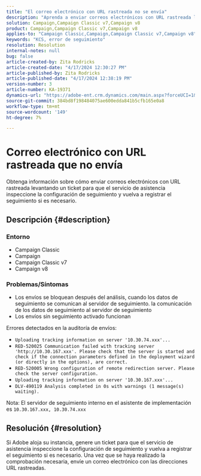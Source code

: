 ```yaml
---
title: "El correo electrónico con URL rastreada no se envía"
description: "Aprenda a enviar correos electrónicos con URL rastreada levantando un ticket de asistencia para inspeccionar la configuración de seguimiento"
solution: Campaign,Campaign Classic v7,Campaign v8
product: Campaign,Campaign Classic v7,Campaign v8
applies-to: "Campaign Classic,Campaign,Campaign Classic v7,Campaign v8"
keywords: "KCS, error de seguimiento"
resolution: Resolution
internal-notes: null
bug: false
article-created-by: Zita Rodricks
article-created-date: "4/17/2024 12:30:27 PM"
article-published-by: Zita Rodricks
article-published-date: "4/17/2024 12:38:19 PM"
version-number: 3
article-number: KA-19371
dynamics-url: "https://adobe-ent.crm.dynamics.com/main.aspx?forceUCI=1&pagetype=entityrecord&etn=knowledgearticle&id=13731840-b6fc-ee11-a1ff-6045bd0065b6"
source-git-commit: 384bd8f198484075ae600edda841b5cfb165e0a8
workflow-type: tm+mt
source-wordcount: '149'
ht-degree: 7%

---
```


# Correo electrónico con URL rastreada que no envía


Obtenga información sobre cómo enviar correos electrónicos con URL rastreada levantando un ticket para que el servicio de asistencia inspeccione la configuración de seguimiento y vuelva a registrar el seguimiento si es necesario.

## Descripción {#description}


### <b>Entorno</b>

- Campaign Classic
- Campaign
- Campaign Classic v7
- Campaign v8




### <b>Problemas/Síntomas</b>

- Los envíos se bloquean después del análisis, cuando los datos de seguimiento se comunican al servidor de seguimiento. la comunicación de los datos de seguimiento al servidor de seguimiento
- Los envíos sin seguimiento activado funcionan


Errores detectados en la auditoría de envíos:

- `Uploading tracking information on server '10.30.74.xxx'...`
- `RED-520025 Communication failed with tracking server 'http://10.30.167.xxx'. Please check that the server is started and check if the connection parameters defined in the deployment wizard (or directly in the options), are correct.`
- `RED-520005 Wrong configuration of remote redirection server. Please check the server configuration.`
- `Uploading tracking information on server '10.30.167.xxx'...`
- `DLV-490119 Analysis completed in 0s with warnings (1 message(s) waiting).`




Nota: El servidor de seguimiento interno en el asistente de implementación es `10.30.167.xxx, 10.30.74.xxx`


## Resolución {#resolution}


Si Adobe aloja su instancia, genere un ticket para que el servicio de asistencia inspeccione la configuración de seguimiento y vuelva a registrar el seguimiento si es necesario. Una vez que se haya realizado la comprobación necesaria, envíe un correo electrónico con las direcciones URL rastreadas.




